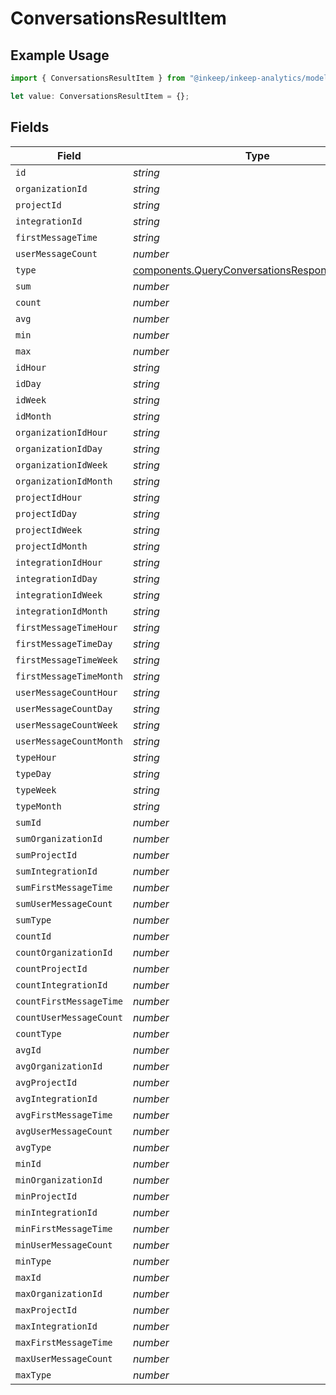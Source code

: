 # ConversationsResultItem

## Example Usage

```typescript
import { ConversationsResultItem } from "@inkeep/inkeep-analytics/models/components";

let value: ConversationsResultItem = {};
```

## Fields

| Field                                                                                                          | Type                                                                                                           | Required                                                                                                       | Description                                                                                                    |
| -------------------------------------------------------------------------------------------------------------- | -------------------------------------------------------------------------------------------------------------- | -------------------------------------------------------------------------------------------------------------- | -------------------------------------------------------------------------------------------------------------- |
| `id`                                                                                                           | *string*                                                                                                       | :heavy_minus_sign:                                                                                             | N/A                                                                                                            |
| `organizationId`                                                                                               | *string*                                                                                                       | :heavy_minus_sign:                                                                                             | N/A                                                                                                            |
| `projectId`                                                                                                    | *string*                                                                                                       | :heavy_minus_sign:                                                                                             | N/A                                                                                                            |
| `integrationId`                                                                                                | *string*                                                                                                       | :heavy_minus_sign:                                                                                             | N/A                                                                                                            |
| `firstMessageTime`                                                                                             | *string*                                                                                                       | :heavy_minus_sign:                                                                                             | N/A                                                                                                            |
| `userMessageCount`                                                                                             | *number*                                                                                                       | :heavy_minus_sign:                                                                                             | N/A                                                                                                            |
| `type`                                                                                                         | [components.QueryConversationsResponseDataType](../../models/components/queryconversationsresponsedatatype.md) | :heavy_minus_sign:                                                                                             | N/A                                                                                                            |
| `sum`                                                                                                          | *number*                                                                                                       | :heavy_minus_sign:                                                                                             | N/A                                                                                                            |
| `count`                                                                                                        | *number*                                                                                                       | :heavy_minus_sign:                                                                                             | N/A                                                                                                            |
| `avg`                                                                                                          | *number*                                                                                                       | :heavy_minus_sign:                                                                                             | N/A                                                                                                            |
| `min`                                                                                                          | *number*                                                                                                       | :heavy_minus_sign:                                                                                             | N/A                                                                                                            |
| `max`                                                                                                          | *number*                                                                                                       | :heavy_minus_sign:                                                                                             | N/A                                                                                                            |
| `idHour`                                                                                                       | *string*                                                                                                       | :heavy_minus_sign:                                                                                             | N/A                                                                                                            |
| `idDay`                                                                                                        | *string*                                                                                                       | :heavy_minus_sign:                                                                                             | N/A                                                                                                            |
| `idWeek`                                                                                                       | *string*                                                                                                       | :heavy_minus_sign:                                                                                             | N/A                                                                                                            |
| `idMonth`                                                                                                      | *string*                                                                                                       | :heavy_minus_sign:                                                                                             | N/A                                                                                                            |
| `organizationIdHour`                                                                                           | *string*                                                                                                       | :heavy_minus_sign:                                                                                             | N/A                                                                                                            |
| `organizationIdDay`                                                                                            | *string*                                                                                                       | :heavy_minus_sign:                                                                                             | N/A                                                                                                            |
| `organizationIdWeek`                                                                                           | *string*                                                                                                       | :heavy_minus_sign:                                                                                             | N/A                                                                                                            |
| `organizationIdMonth`                                                                                          | *string*                                                                                                       | :heavy_minus_sign:                                                                                             | N/A                                                                                                            |
| `projectIdHour`                                                                                                | *string*                                                                                                       | :heavy_minus_sign:                                                                                             | N/A                                                                                                            |
| `projectIdDay`                                                                                                 | *string*                                                                                                       | :heavy_minus_sign:                                                                                             | N/A                                                                                                            |
| `projectIdWeek`                                                                                                | *string*                                                                                                       | :heavy_minus_sign:                                                                                             | N/A                                                                                                            |
| `projectIdMonth`                                                                                               | *string*                                                                                                       | :heavy_minus_sign:                                                                                             | N/A                                                                                                            |
| `integrationIdHour`                                                                                            | *string*                                                                                                       | :heavy_minus_sign:                                                                                             | N/A                                                                                                            |
| `integrationIdDay`                                                                                             | *string*                                                                                                       | :heavy_minus_sign:                                                                                             | N/A                                                                                                            |
| `integrationIdWeek`                                                                                            | *string*                                                                                                       | :heavy_minus_sign:                                                                                             | N/A                                                                                                            |
| `integrationIdMonth`                                                                                           | *string*                                                                                                       | :heavy_minus_sign:                                                                                             | N/A                                                                                                            |
| `firstMessageTimeHour`                                                                                         | *string*                                                                                                       | :heavy_minus_sign:                                                                                             | N/A                                                                                                            |
| `firstMessageTimeDay`                                                                                          | *string*                                                                                                       | :heavy_minus_sign:                                                                                             | N/A                                                                                                            |
| `firstMessageTimeWeek`                                                                                         | *string*                                                                                                       | :heavy_minus_sign:                                                                                             | N/A                                                                                                            |
| `firstMessageTimeMonth`                                                                                        | *string*                                                                                                       | :heavy_minus_sign:                                                                                             | N/A                                                                                                            |
| `userMessageCountHour`                                                                                         | *string*                                                                                                       | :heavy_minus_sign:                                                                                             | N/A                                                                                                            |
| `userMessageCountDay`                                                                                          | *string*                                                                                                       | :heavy_minus_sign:                                                                                             | N/A                                                                                                            |
| `userMessageCountWeek`                                                                                         | *string*                                                                                                       | :heavy_minus_sign:                                                                                             | N/A                                                                                                            |
| `userMessageCountMonth`                                                                                        | *string*                                                                                                       | :heavy_minus_sign:                                                                                             | N/A                                                                                                            |
| `typeHour`                                                                                                     | *string*                                                                                                       | :heavy_minus_sign:                                                                                             | N/A                                                                                                            |
| `typeDay`                                                                                                      | *string*                                                                                                       | :heavy_minus_sign:                                                                                             | N/A                                                                                                            |
| `typeWeek`                                                                                                     | *string*                                                                                                       | :heavy_minus_sign:                                                                                             | N/A                                                                                                            |
| `typeMonth`                                                                                                    | *string*                                                                                                       | :heavy_minus_sign:                                                                                             | N/A                                                                                                            |
| `sumId`                                                                                                        | *number*                                                                                                       | :heavy_minus_sign:                                                                                             | N/A                                                                                                            |
| `sumOrganizationId`                                                                                            | *number*                                                                                                       | :heavy_minus_sign:                                                                                             | N/A                                                                                                            |
| `sumProjectId`                                                                                                 | *number*                                                                                                       | :heavy_minus_sign:                                                                                             | N/A                                                                                                            |
| `sumIntegrationId`                                                                                             | *number*                                                                                                       | :heavy_minus_sign:                                                                                             | N/A                                                                                                            |
| `sumFirstMessageTime`                                                                                          | *number*                                                                                                       | :heavy_minus_sign:                                                                                             | N/A                                                                                                            |
| `sumUserMessageCount`                                                                                          | *number*                                                                                                       | :heavy_minus_sign:                                                                                             | N/A                                                                                                            |
| `sumType`                                                                                                      | *number*                                                                                                       | :heavy_minus_sign:                                                                                             | N/A                                                                                                            |
| `countId`                                                                                                      | *number*                                                                                                       | :heavy_minus_sign:                                                                                             | N/A                                                                                                            |
| `countOrganizationId`                                                                                          | *number*                                                                                                       | :heavy_minus_sign:                                                                                             | N/A                                                                                                            |
| `countProjectId`                                                                                               | *number*                                                                                                       | :heavy_minus_sign:                                                                                             | N/A                                                                                                            |
| `countIntegrationId`                                                                                           | *number*                                                                                                       | :heavy_minus_sign:                                                                                             | N/A                                                                                                            |
| `countFirstMessageTime`                                                                                        | *number*                                                                                                       | :heavy_minus_sign:                                                                                             | N/A                                                                                                            |
| `countUserMessageCount`                                                                                        | *number*                                                                                                       | :heavy_minus_sign:                                                                                             | N/A                                                                                                            |
| `countType`                                                                                                    | *number*                                                                                                       | :heavy_minus_sign:                                                                                             | N/A                                                                                                            |
| `avgId`                                                                                                        | *number*                                                                                                       | :heavy_minus_sign:                                                                                             | N/A                                                                                                            |
| `avgOrganizationId`                                                                                            | *number*                                                                                                       | :heavy_minus_sign:                                                                                             | N/A                                                                                                            |
| `avgProjectId`                                                                                                 | *number*                                                                                                       | :heavy_minus_sign:                                                                                             | N/A                                                                                                            |
| `avgIntegrationId`                                                                                             | *number*                                                                                                       | :heavy_minus_sign:                                                                                             | N/A                                                                                                            |
| `avgFirstMessageTime`                                                                                          | *number*                                                                                                       | :heavy_minus_sign:                                                                                             | N/A                                                                                                            |
| `avgUserMessageCount`                                                                                          | *number*                                                                                                       | :heavy_minus_sign:                                                                                             | N/A                                                                                                            |
| `avgType`                                                                                                      | *number*                                                                                                       | :heavy_minus_sign:                                                                                             | N/A                                                                                                            |
| `minId`                                                                                                        | *number*                                                                                                       | :heavy_minus_sign:                                                                                             | N/A                                                                                                            |
| `minOrganizationId`                                                                                            | *number*                                                                                                       | :heavy_minus_sign:                                                                                             | N/A                                                                                                            |
| `minProjectId`                                                                                                 | *number*                                                                                                       | :heavy_minus_sign:                                                                                             | N/A                                                                                                            |
| `minIntegrationId`                                                                                             | *number*                                                                                                       | :heavy_minus_sign:                                                                                             | N/A                                                                                                            |
| `minFirstMessageTime`                                                                                          | *number*                                                                                                       | :heavy_minus_sign:                                                                                             | N/A                                                                                                            |
| `minUserMessageCount`                                                                                          | *number*                                                                                                       | :heavy_minus_sign:                                                                                             | N/A                                                                                                            |
| `minType`                                                                                                      | *number*                                                                                                       | :heavy_minus_sign:                                                                                             | N/A                                                                                                            |
| `maxId`                                                                                                        | *number*                                                                                                       | :heavy_minus_sign:                                                                                             | N/A                                                                                                            |
| `maxOrganizationId`                                                                                            | *number*                                                                                                       | :heavy_minus_sign:                                                                                             | N/A                                                                                                            |
| `maxProjectId`                                                                                                 | *number*                                                                                                       | :heavy_minus_sign:                                                                                             | N/A                                                                                                            |
| `maxIntegrationId`                                                                                             | *number*                                                                                                       | :heavy_minus_sign:                                                                                             | N/A                                                                                                            |
| `maxFirstMessageTime`                                                                                          | *number*                                                                                                       | :heavy_minus_sign:                                                                                             | N/A                                                                                                            |
| `maxUserMessageCount`                                                                                          | *number*                                                                                                       | :heavy_minus_sign:                                                                                             | N/A                                                                                                            |
| `maxType`                                                                                                      | *number*                                                                                                       | :heavy_minus_sign:                                                                                             | N/A                                                                                                            |
